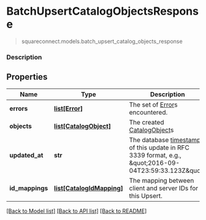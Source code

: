 # BatchUpsertCatalogObjectsResponse
> squareconnect.models.batch_upsert_catalog_objects_response

### Description



## Properties
Name | Type | Description | Notes
------------ | ------------- | ------------- | -------------
**errors** | [**list[Error]**](Error.md) | The set of [Error](#type-error)s encountered. | [optional]
**objects** | [**list[CatalogObject]**](CatalogObject.md) | The created [CatalogObject](#type-catalogobject)s | [optional]
**updated_at** | **str** | The database [timestamp](#workingwithdates) of this update in RFC 3339 format, e.g., \&quot;2016-09-04T23:59:33.123Z\&quot;. | [optional]
**id_mappings** | [**list[CatalogIdMapping]**](CatalogIdMapping.md) | The mapping between client and server IDs for this Upsert. | [optional]

[[Back to Model list]](../README.md#documentation-for-models) [[Back to API list]](../README.md#documentation-for-api-endpoints) [[Back to README]](../README.md)



